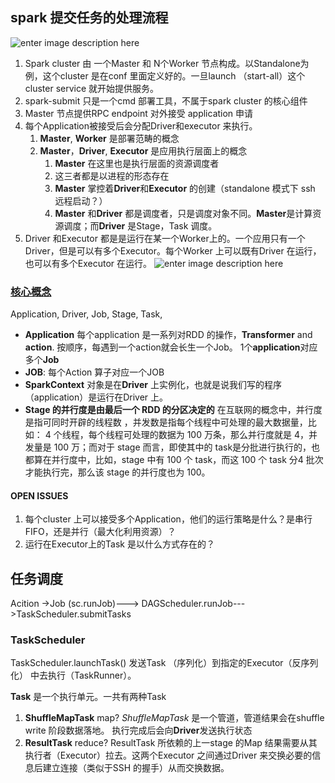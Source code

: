 
## spark 提交任务的处理流程


![enter image description here](https://img-blog.csdnimg.cn/20190107145653228.png?x-oss-process=image/watermark,type_ZmFuZ3poZW5naGVpdGk,shadow_10,text_aHR0cHM6Ly9ibG9nLmNzZG4ubmV0L3FxXzIwMTc0Mjg1,size_16,color_FFFFFF,t_70)

1. Spark cluster 由 一个Master 和 N个Worker 节点构成。以Standalone为例，这个cluster 是在conf 里面定义好的。一旦launch （start-all）这个cluster service 就开始提供服务。
2. spark-submit 只是一个cmd 部署工具，不属于spark cluster 的核心组件
3. Master 节点提供RPC endpoint 对外接受 application 申请
4. 每个Application被接受后会分配Driver和executor 来执行。
	1. **Master**, **Worker** 是部署范畴的概念
	2. **Master**，**Driver**, **Executor** 是应用执行层面上的概念
		1. **Master** 在这里也是执行层面的资源调度者
		2. 这三者都是以进程的形态存在
		3. **Master** 掌控着**Driver**和**Executor** 的创建（standalone 模式下 ssh 远程启动？） 
		4. **Master** 和**Driver** 都是调度者，只是调度对象不同。**Master**是计算资源调度；而**Driver** 是Stage，Task 调度。
5. Driver 和Executor 都是是运行在某一个Worker上的。一个应用只有一个Driver，但是可以有多个Executor。每个Worker 上可以既有Driver 在运行，也可以有多个Executor 在运行。
![enter image description here](https://img-blog.csdn.net/20181011152626889?watermark/2/text/aHR0cHM6Ly9ibG9nLmNzZG4ubmV0L3FxXzM3NTg4NDkz/font/5a6L5L2T/fontsize/400/fill/I0JBQkFCMA==/dissolve/70)


### [核心概念](https://www.cnblogs.com/superhedantou/p/5699201.html)
Application, Driver, Job, Stage, Task,
- **Application** 每个application 是一系列对RDD 的操作，**Transformer** and **action**. 按顺序，每遇到一个action就会长生一个Job。 1个**application**对应多个**Job** 
- **JOB**: 每个Action 算子对应一个JOB 
- **SparkContext** 对象是在**Driver** 上实例化，也就是说我们写的程序（application）是运行在Driver 上。
- **Stage 的并行度是由最后一个 RDD 的分区决定的**
在互联网的概念中，并行度是指可同时开辟的线程数 ，并发数是指每个线程中可处理的最大数据量，比如： 4 个线程，每个线程可处理的数据为 100 万条，那么并行度就是 4，并发量是 100 万；而对于 stage 而言，即使其中的 task是分批进行执行的，也都算在并行度中，比如，stage 中有 100 个 task，而这 100 个 task 分4 批次才能执行完，那么该 stage 的并行度也为 100。
#### OPEN ISSUES
1. 每个cluster 上可以接受多个Application，他们的运行策略是什么？是串行FIFO，还是并行（最大化利用资源）？
2. 运行在Executor上的Task 是以什么方式存在的？

## 任务调度

Acition ->Job (sc.runJob)---> DAGScheduler.runJob--->TaskScheduler.submitTasks

### TaskScheduler

TaskScheduler.launchTask() 发送Task （序列化）到指定的Executor（反序列化） 中去执行（TaskRunner）。

**Task** 是一个执行单元。一共有两种Task
1. **ShuffleMapTask**   map?
 *ShuffleMapTask* 是一个管道，管道结果会在shuffle write 阶段数据落地。
 执行完成后会向**Driver**发送执行状态 
2. **ResultTask**             reduce?
 ResultTask 所依赖的上一stage 的Map 结果需要从其执行者（Executor）拉去。这两个Executor 之间通过Driver 来交换必要的信息后建立连接（类似于SSH 的握手）从而交换数据。
<!--stackedit_data:
eyJoaXN0b3J5IjpbODUzODgzNjk1LC0xODEzOTI5NTEzLC01Mz
kzNjcyOTUsMTgxMTIyNDE0LDEwMTUzOTI5NzcsLTk1MzAzNTQ4
MCwxMDUxNzg5OTgxLDE2Njk3MTUxOTNdfQ==
-->